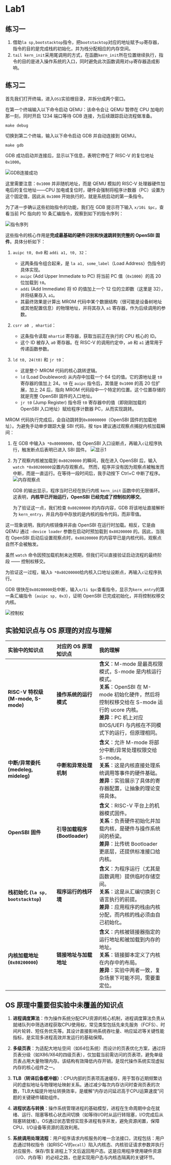 # Lab1

## 练习一

1. 借助`la sp,bootstacktop`指令，把`bootstacktop`对应的地址赋予`sp`寄存器，指令的目的是完成栈的初始化，并为栈分配相应的内存空间。
2. `tail kern_init`采用尾调用的方式，在函数`kern_init`所在位置继续执行，指令的目的是进入操作系统的入口，同时避免此次函数调用对`sp`寄存器造成影响。

## 练习二

首先我们打开终端，进入`OS1`实验根目录，并拆分成两个窗口。

在第一个终端输入以下命令启动 QEMU：该命令会让 QEMU 暂停在 CPU 加电的那一刻，同时开启 1234 端口等待 GDB 连接，为后续跟踪启动流程做准备。

```
make debug
```

切换到第二个终端，输入以下命令启动 GDB 并自动连接到 QEMU。

```
make gdb
```

GDB 成功启动并连接后，显示以下信息，表明它停在了 RISC-V 的复位地址 `0x1000`。

![GDB连接成功](https://raw.githubusercontent.com/Dou-Dou-Da-D1/OS/master/OS1/images/1.png)

这里需要注意：`0x1000` 并非随机地址，而是 QEMU 模拟的 RISC-V 处理器硬件加电后的复位地址——CPU 加电或复位时，硬件会强制将程序计数器（PC）设置为这个固定值，因此从 `0x1000` 开始执行的，就是系统启动的第一条指令。

为了进一步确认这些初始指令的功能，我们在 GDB 提示符下输入 `x/10i $pc`，查看当前 PC 指向的 10 条汇编指令，观察到如下的指令序列：

![指令序列](https://raw.githubusercontent.com/Dou-Dou-Da-D1/OS/master/OS1/images/5.png)

这些指令的核心作用是**完成最基础的硬件识别和快速跳转到完整的 OpenSBI 固件**。具体分析如下：

1. `auipc t0, 0x0` 和 `addi a1, t0, 32`：

    * 这两条指令组合起来，是 `la a1, some_label`（Load Address）伪指令的具体实现。
    * `auipc` (Add Upper Immediate to PC) 将当前 PC 值（`0x1000`）的高 20 位加载到 `t0`。
    * `addi` (Add Immediate) 将 t0 的值加上一个 12 位的立即数（这里是 32），并将结果存入 `a1`。
    * 其最终效果是计算出 MROM 代码中某个数据结构（很可能是设备树地址或其他配置信息）的物理地址，并将其存入 `a1` 寄存器，作为后续调用的参数。

2. `csrr a0 , mhartid`：
    * 这条指令读取 `mhartid` 寄存器，获取当前正在执行的 CPU 核心的 ID。
    * 这个 ID 被存入 `a0` 寄存器。在 RISC-V 的调用约定中，`a0` 和 `a1` 通常用于传递函数参数。

3. `ld t0, 24(t0)` 和 `jr t0`：
    * 这是整个 MROM 代码的核心跳转逻辑。
    * `ld` (Load Doubleword) 从内存中加载一个 64 位的值。它的源地址是 `t0` 寄存器的值加上 24。`t0` 在 `auipc` 指令后，其值是 `0x1000` 的高 20 位扩展，加上 24 后，指向 MROM 代码段中一个特定的位置。这个位置存储的就是完整 OpenSBI 固件的入口地址。
    * `jr t0` (Jump Register) 指令将 `t0` 寄存器中的值（即刚刚加载的 OpenSBI 入口地址）赋给程序计数器 PC，从而实现跳转。


MROM 代码执行完成后，会自动跳转到`0x80000000`（OpenSBI 固件的加载地址）。为避免手动单步跟踪大量 SBI 代码，按 tips 建议通过观察点捕捉内核加载瞬间：

1. 在 GDB 中输入`b *0x80000000`，给 OpenSBI 入口设断点，再输入`c`让程序执行，触发断点后表明已进入 SBI 固件。
    ![显示1](https://raw.githubusercontent.com/Dou-Dou-Da-D1/OS/master/OS1/images/2.png)
2. 为了观察内核被加载到 `0x80200000` 的瞬间，我在进入 OpenSBI 后，输入`watch *0x80200000`设置内存观察点。
    然而，程序并没有因为观察点被触发而中断，而是一直运行。在等待一段时间后，我手动按下 Ctrl+C 中断了程序。
    ![内存观察点](https://raw.githubusercontent.com/Dou-Dou-Da-D1/OS/master/OS1/images/6.png)

    GDB 的输出显示，程序当时已经在执行内核 `kern_init` 函数中的无限循环。这表明，**内核早已开始运行，OpenSBI 已经完成了控制权的移交**。

    为了验证这一点，我们检查 `0x80200000` 的内存内容，GDB 将该地址直接解析为 `kern_entry`，并且内存中存放的是内核的指令代码，而非零值。

这一现象说明，我的内核镜像并非由 OpenSBI 在运行时加载。相反，它是由 QEMU 通过 `-device loader` 参数在启动时预加载到 `0x80200000` 的。因此，当我在 OpenSBI 启动后设置观察点时，`0x80200000` 的内容早已是内核代码，观察点自然不会被触发。

虽然 `watch` 命令因预加载机制未达预期，但我们可以直接验证启动流程的最终阶段 —— 控制权移交。

为验证这一过程，输入`b *0x80200000`给内核入口地址设断点，再输入`c`让程序执行。

GDB 很快在`0x80200000`处中断，输入`x/1i $pc`查看指令，显示为`kern_entry`的第一条汇编指令（`auipc sp, 0x3`），证明 OpenSBI 已完成初始化，并将控制权移交内核。

![控制权](https://raw.githubusercontent.com/Dou-Dou-Da-D1/OS/master/OS1/images/7.png)

## 实验知识点与 OS 原理的对应与理解

| 实验中的知识点 | 对应的 OS 原理知识点 | 我的理解 |
| :--- | :--- | :--- |
| **RISC-V 特权级 (M-mode, S-mode)** | **操作系统的运行模式** | **含义**：M-mode 是最高权限模式，S-mode 是内核运行模式。<br>**关系**：OpenSBI 在 M-mode 初始化硬件，然后将控制权移交给在 S-mode 运行的 ucore 内核。<br>**差异**：PC 机上对应 BIOS/UEFI 与内核在不同模式下的运行，但原理相同。 |
| **中断/异常委托 (medeleg, mideleg)** | **中断和异常处理机制** | **含义**：允许 M-mode 将部分中断/异常处理权限交给 S-mode。<br>**关系**：这是内核直接处理系统调用等事件的硬件基础。<br>**差异**：实验展示了具体的寄存器配置，让抽象的理论变得具体。 |
| **OpenSBI 固件** | **引导加载程序 (Bootloader)** | **含义**：RISC-V 平台上的机器模式固件。<br>**关系**：负责硬件初始化并加载内核，是硬件与操作系统间的桥梁。<br>**差异**：比传统 Bootloader 更底层，还提供标准接口给内核。 |
| **栈初始化 (`la sp, bootstacktop`)** | **程序运行的栈环境** | **含义**：为程序运行（尤其是函数调用）提供临时存储空间。<br>**关系**：这是从汇编切换到 C 语言执行的前提。<br>**差异**：应用程序的栈由内核分配，而内核的栈必须由自己初始化。 |
| **内核加载地址 (`0x80200000`)** | **链接地址与加载地址** | **含义**：内核被链接器指定的运行地址和被加载到内存的地址。<br>**关系**：链接脚本定义了内核在内存中的布局。<br>**差异**：实验中两者一致，复杂场景下可能不同，需要重定位。 |

## OS 原理中重要但实验中未覆盖的知识点

1. **进程调度算法**：作为操作系统分配CPU资源的核心机制，进程调度算法负责从就绪队列中筛选进程获取CPU使用权，常见类型包括先来先服务（FCFS）、时间片轮转、短任务优先等。其设计直接影响系统吞吐量、响应延迟等关键性能指标，是实现多进程高效并发运行的基础保障。

2. **多级页表**：为适配大地址空间（如64位系统）而设计的页表优化方案，通过将页表分级（如X86/X64的四级页表），仅加载当前需访问的页表项，避免单级页表占用大量物理内存。该结构有效降低内存开销，是现代操作系统实现虚拟内存的核心组件之一。

3. **TLB（转译后备缓冲器）**：CPU内部的页表项高速缓存，用于暂存近期频繁访问的虚拟地址与物理地址映射关系。通过减少每次内存访问时查询页表的次数，TLB大幅提升地址转换效率，是缓解“内存访问延迟高于CPU运算速度”问题的关键硬件辅助组件。

4. **进程状态与转换**：操作系统管理进程的基础模型，进程在生命周期中会在就绪、运行、阻塞等核心状态间切换（如等待I/O时从运行转阻塞，I/O完成后从阻塞转就绪）。OS通过状态管控实现多进程有序并发，避免资源闲置，保障CPU、I/O设备等资源的高效利用。

5. **系统调用处理流程**：用户程序请求内核服务的唯一合法接口，流程包括：用户态通过特权指令（如RISC-V的`ecall`）陷入内核态、内核验证请求参数并执行对应服务、保存/恢复进程上下文后返回用户态。这是应用程序使用硬件资源（I/O、内存等）的必经之路，也是实现用户态与内核态隔离的关键环节。